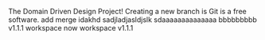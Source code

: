 The Domain Driven Design Project!
Creating a new branch is Git is a free software.
add merge
idakhd
sadjladjasldjslk
sdaaaaaaaaaaaaaa
bbbbbbbbb
v1.1.1 workspace
now workspace v1.1.1
